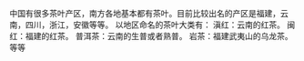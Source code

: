中国有很多茶叶产区，南方各地基本都有茶叶。目前比较出名的产区是福建，云南，四川，浙江，安徽等等。
以地区命名的茶叶大类有：
滇红：云南的红茶。
闽红：福建的红茶。
普洱茶：云南的生普或者熟普。
岩茶：福建武夷山的乌龙茶。
等等